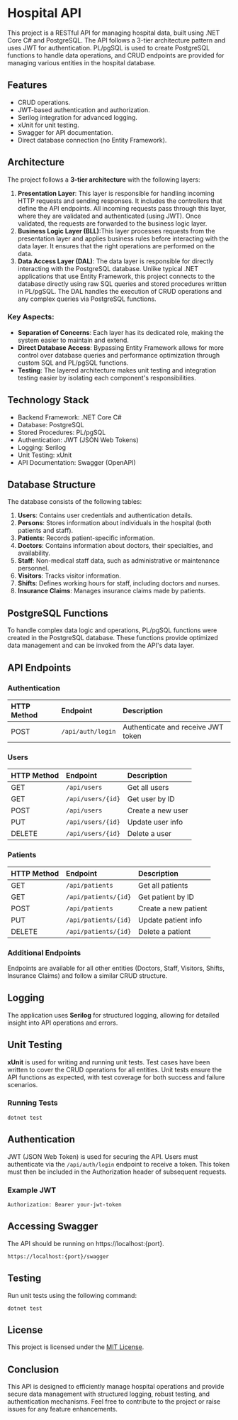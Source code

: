 # Hospital API

This project is a RESTful API for managing hospital data, built using .NET Core C# and PostgreSQL. The API follows a 3-tier architecture pattern and uses JWT for authentication. PL/pgSQL is used to create PostgreSQL functions to handle data operations, and CRUD endpoints are provided for managing various entities in the hospital database.

## Features

- CRUD operations.
- JWT-based authentication and authorization.
- Serilog integration for advanced logging.
- xUnit for unit testing.
- Swagger for API documentation.
- Direct database connection (no Entity Framework).

## Architecture

The project follows a **3-tier architecture** with the following layers:

1. **Presentation Layer**: This layer is responsible for handling incoming HTTP requests and sending responses. It includes the controllers that define the API endpoints. All incoming requests pass through this layer, where they are validated and authenticated (using JWT). Once validated, the requests are forwarded to the business logic layer.
2. **Business Logic Layer (BLL)**:This layer processes requests from the presentation layer and applies business rules before interacting with the data layer. It ensures that the right operations are performed on the data.
3. **Data Access Layer (DAL)**: The data layer is responsible for directly interacting with the PostgreSQL database. Unlike typical .NET applications that use Entity Framework, this project connects to the database directly using raw SQL queries and stored procedures written in PL/pgSQL. The DAL handles the execution of CRUD operations and any complex queries via PostgreSQL functions.

### Key Aspects:

- **Separation of Concerns**: Each layer has its dedicated role, making the system easier to maintain and extend.
- **Direct Database Access**: Bypassing Entity Framework allows for more control over database queries and performance optimization through custom SQL and PL/pgSQL functions.
- **Testing**: The layered architecture makes unit testing and integration testing easier by isolating each component's responsibilities.

## Technology Stack

- Backend Framework: .NET Core C#
- Database: PostgreSQL
- Stored Procedures: PL/pgSQL
- Authentication: JWT (JSON Web Tokens)
- Logging: Serilog
- Unit Testing: xUnit
- API Documentation: Swagger (OpenAPI)

## Database Structure

The database consists of the following tables:

1. **Users**: Contains user credentials and authentication details.
2. **Persons**: Stores information about individuals in the hospital (both patients and staff).
3. **Patients**: Records patient-specific information.
4. **Doctors**: Contains information about doctors, their specialties, and availability.
5. **Staff**: Non-medical staff data, such as administrative or maintenance personnel.
6. **Visitors**: Tracks visitor information.
7. **Shifts**: Defines working hours for staff, including doctors and nurses.
8. **Insurance Claims**: Manages insurance claims made by patients.

## PostgreSQL Functions

To handle complex data logic and operations, PL/pgSQL functions were created in the PostgreSQL database. These functions provide optimized data management and can be invoked from the API's data layer.

## API Endpoints

### Authentication

| HTTP Method | Endpoint          | Description                        |
| :---------- | :---------------- | :--------------------------------- |
| POST        | `/api/auth/login` | Authenticate and receive JWT token |

### Users

| HTTP Method | Endpoint          | Description       |
| :---------- | :---------------- | :---------------- |
| GET         | `/api/users`      | Get all users     |
| GET         | `/api/users/{id}` | Get user by ID    |
| POST        | `/api/users`      | Create a new user |
| PUT         | `/api/users/{id}` | Update user info  |
| DELETE      | `/api/users/{id}` | Delete a user     |

### Patients

| HTTP Method | Endpoint             | Description          |
| :---------- | :------------------- | :------------------- |
| GET         | `/api/patients`      | Get all patients     |
| GET         | `/api/patients/{id}` | Get patient by ID    |
| POST        | `/api/patients`      | Create a new patient |
| PUT         | `/api/patients/{id}` | Update patient info  |
| DELETE      | `/api/patients/{id}` | Delete a patient     |

### Additional Endpoints

Endpoints are available for all other entities (Doctors, Staff, Visitors, Shifts, Insurance Claims) and follow a similar CRUD structure.

## Logging

The application uses **Serilog** for structured logging, allowing for detailed insight into API operations and errors.

## Unit Testing

**xUnit** is used for writing and running unit tests. Test cases have been written to cover the CRUD operations for all entities. Unit tests ensure the API functions as expected, with test coverage for both success and failure scenarios.

### Running Tests

    dotnet test

## Authentication

JWT (JSON Web Token) is used for securing the API. Users must authenticate via the `/api/auth/login` endpoint to receive a token. This token must then be included in the Authorization header of subsequent requests.

### Example JWT

    Authorization: Bearer your-jwt-token

## Accessing Swagger

The API should be running on https://localhost:{port}.

    https://localhost:{port}/swagger

## Testing

Run unit tests using the following command:

    dotnet test

## License

This project is licensed under the [MIT License](https://opensource.org/license/mit).

## Conclusion

This API is designed to efficiently manage hospital operations and provide secure data management with structured logging, robust testing, and authentication mechanisms. Feel free to contribute to the project or raise issues for any feature enhancements.

